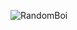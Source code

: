 ![RandomBoi](https://user-images.githubusercontent.com/92383587/214114939-f935616f-9fed-4608-b3ec-cd26c480b34d.png)
